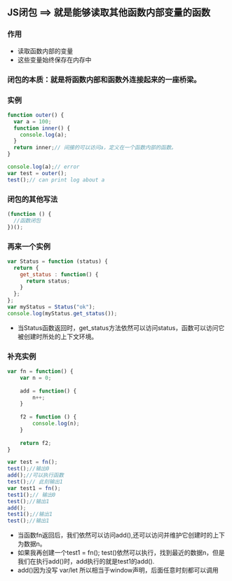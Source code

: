 ## JS闭包 ==> 就是能够读取其他函数内部变量的函数

### 作用
* 读取函数内部的变量
* 这些变量始终保存在内存中

### 闭包的本质：就是将函数内部和函数外连接起来的一座桥梁。

### 实例
```javascript
function outer() {
  var a = 100;
  function inner() {
    console.log(a);
  }
  return inner;// 间接的可以访问a，定义在一个函数内部的函数。
}

console.log(a);// error
var test = outer();
test();// can print log about a
```
### 闭包的其他写法
```javascript
(function () {
  //函数闭包
})();
```

### 再来一个实例
```javascript
var Status = function (status) {
  return {
    get_status : function() {
      return status;
    }
  };
};
var myStatus = Status("ok");
console.log(myStatus.get_status());
```
* 当Status函数返回时，get_status方法依然可以访问status，函数可以访问它被创建时所处的上下文环境。

### 补充实例

```javascript  
var fn = function() {
    var n = 0;
    
    add = function() {
        n++;
    }
    
    f2 = function () {
        console.log(n);
    }
    
    return f2;
}  

var test = fn();
test();//输出0
add();//可以执行函数
test();// 此刻输出1
var test1 = fn();
test1();// 输出0
test();//输出1
add();
test1();//输出1
test();//输出1
```
* 当函数fn返回后，我们依然可以访问add(),还可以访问并维护它创建时的上下为数据n。
* 如果我再创建一个test1 = fn(); test()依然可以执行，找到最近的数据n，但是我们在执行add()时，add执行的就是test1的add().
* add()因为没写 var/let 所以相当于window声明，后面任意时刻都可以调用

